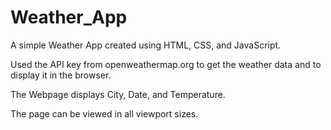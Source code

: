 # Weather_App

A simple Weather App created using HTML, CSS, and JavaScript.

Used the API key from openweathermap.org to get the weather data and to display it in the browser. 

The Webpage displays City, Date, and Temperature.

The page can be viewed in all viewport sizes. 
